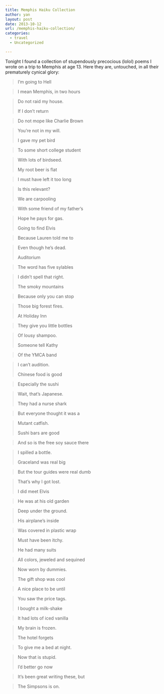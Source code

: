 ```yaml
---
title: Memphis Haiku Collection
author: yan
layout: post
date: 2013-10-12
url: /memphis-haiku-collection/
categories:
  - travel
  - Uncategorized

---
```

Tonight I found a collection of stupendously precocious (lolol) poems I wrote on a trip to Memphis at age 13. Here they are, untouched, in all their prematurely cynical glory:

> I&#8217;m going to Hell
  
> I mean Memphis, in two hours
  
> Do not raid my house.
> 
> If I don&#8217;t return
  
> Do not mope like Charlie Brown
  
> You&#8217;re not in my will.
> 
> I gave my pet bird
  
> To some short college student
  
> With lots of birdseed.
> 
> My root beer is flat
  
> I must have left it too long
  
> Is this relevant?
> 
> We are carpooling
  
> With some friend of my father&#8217;s
  
> Hope he pays for gas.
> 
> Going to find Elvis
  
> Because Lauren told me to
  
> Even though he&#8217;s dead.
> 
> Auditorium
  
> The word has five sylables
  
> I didn&#8217;t spell that right.
> 
> The smoky mountains
  
> Because only you can stop
  
> Those big forest fires.
> 
> At Holiday Inn
  
> They give you little bottles
  
> Of lousy shampoo.
> 
> Someone tell Kathy
  
> Of the YMCA band
  
> I can&#8217;t audition.
> 
> Chinese food is good
  
> Especially the sushi
  
> Wait, that&#8217;s Japanese.
> 
> They had a nurse shark
  
> But everyone thought it was a
  
> Mutant catfish.
> 
> Sushi bars are good
  
> And so is the free soy sauce there
  
> I spilled a bottle.
> 
> Graceland was real big
  
> But the tour guides were real dumb
  
> That&#8217;s why I got lost.
> 
> I did meet Elvis
  
> He was at his old garden
  
> Deep under the ground.
> 
> His airplane&#8217;s inside
  
> Was covered in plastic wrap
  
> Must have been itchy.
> 
> He had many suits
  
> All colors, jeweled and sequined
  
> Now worn by dummies.
> 
> The gift shop was cool
  
> A nice place to be until
  
> You saw the price tags.
> 
> I bought a milk-shake
  
> It had lots of iced vanilla
  
> My brain is frozen.
> 
> The hotel forgets
  
> To give me a bed at night.
  
> Now that is stupid.
> 
> I&#8217;d better go now
  
> It&#8217;s been great writing these, but
  
> The Simpsons is on.
